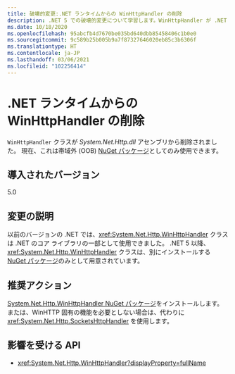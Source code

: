 ```yaml
---
title: 破壊的変更:.NET ランタイムからの WinHttpHandler の削除
description: .NET 5 での破壊的変更について学習します。WinHttpHandler が .NET ランタイムから削除されました。
ms.date: 10/18/2020
ms.openlocfilehash: 95abcfb4d7670be035bd640dbb85458406c1b0e0
ms.sourcegitcommit: 9c589b25b005b9a7f87327646020eb85c3b6306f
ms.translationtype: HT
ms.contentlocale: ja-JP
ms.lasthandoff: 03/06/2021
ms.locfileid: "102256414"
---
```

# <a name="winhttphandler-removed-from-net-runtime"></a>.NET ランタイムからの WinHttpHandler の削除

`WinHttpHandler` クラスが *System.Net.Http.dll* アセンブリから削除されました。 現在、これは帯域外 (OOB) [NuGet パッケージ](https://www.nuget.org/packages/System.Net.Http.WinHttpHandler/)としてのみ使用できます。

## <a name="version-introduced"></a>導入されたバージョン

5.0

## <a name="change-description"></a>変更の説明

以前のバージョンの .NET では、<xref:System.Net.Http.WinHttpHandler> クラスは .NET のコア ライブラリの一部として使用できました。 .NET 5 以降、<xref:System.Net.Http.WinHttpHandler> クラスは、別にインストールする [NuGet パッケージ](https://www.nuget.org/packages/System.Net.Http.WinHttpHandler/)のみとして用意されています。

## <a name="recommended-action"></a>推奨アクション

[System.Net.Http.WinHttpHandler NuGet パッケージ](https://www.nuget.org/packages/System.Net.Http.WinHttpHandler/)をインストールします。 または、WinHTTP 固有の機能を必要としない場合は、代わりに <xref:System.Net.Http.SocketsHttpHandler> を使用します。

## <a name="affected-apis"></a>影響を受ける API

- <xref:System.Net.Http.WinHttpHandler?displayProperty=fullName>

<!--

### Affected APIs

- `T:System.Net.Http.WinHttpHandler`

### Category

Networking

-->
